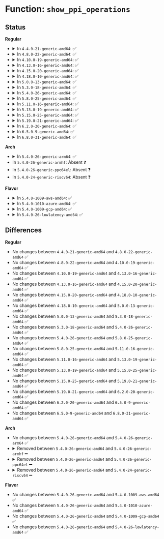 # Function: <code>show_ppi_operations</code>

## Status
<b>Regular</b>
<ul>
<li>
<details>
<summary>In <code>4.4.0-21-generic-amd64</code>: ✅</summary>

```c
ssize_t show_ppi_operations(acpi_handle dev_handle, char * buf, u32 start, u32 end)
```

```json
{
  "name": "show_ppi_operations",
  "collision_type": "Unique Static",
  "inline_type": "No",
  "funcs": [
    {
      "addr": 18446744071584249056,
      "name": "show_ppi_operations",
      "external": false,
      "loc": "drivers/char/tpm/tpm_ppi.c:254",
      "file": "drivers/char/tpm/tpm_ppi.c",
      "inline": "seen, unknown",
      "caller_inline": [],
      "caller_func": [
        "drivers/char/tpm/tpm_ppi.c:tpm_show_ppi_vs_operations",
        "drivers/char/tpm/tpm_ppi.c:tpm_show_ppi_tcg_operations"
      ]
    }
  ],
  "symbols": [
    {
      "addr": 18446744071584249056,
      "name": "show_ppi_operations",
      "section": ".text",
      "bind": "STB_LOCAL",
      "size": 340
    }
  ]
}
```
</details>
</li>
<li>
<details>
<summary>In <code>4.8.0-22-generic-amd64</code>: ✅</summary>

```c
ssize_t show_ppi_operations(acpi_handle dev_handle, char * buf, u32 start, u32 end)
```

```json
{
  "name": "show_ppi_operations",
  "collision_type": "Unique Static",
  "inline_type": "No",
  "funcs": [
    {
      "addr": 18446744071584589088,
      "name": "show_ppi_operations",
      "external": false,
      "loc": "drivers/char/tpm/tpm_ppi.c:254",
      "file": "drivers/char/tpm/tpm_ppi.c",
      "inline": "seen, unknown",
      "caller_inline": [],
      "caller_func": [
        "drivers/char/tpm/tpm_ppi.c:tpm_show_ppi_vs_operations",
        "drivers/char/tpm/tpm_ppi.c:tpm_show_ppi_tcg_operations"
      ]
    }
  ],
  "symbols": [
    {
      "addr": 18446744071584589088,
      "name": "show_ppi_operations",
      "section": ".text",
      "bind": "STB_LOCAL",
      "size": 369
    }
  ]
}
```
</details>
</li>
<li>
<details>
<summary>In <code>4.10.0-19-generic-amd64</code>: ✅</summary>

```c
ssize_t show_ppi_operations(acpi_handle dev_handle, char * buf, u32 start, u32 end)
```

```json
{
  "name": "show_ppi_operations",
  "collision_type": "Unique Static",
  "inline_type": "No",
  "funcs": [
    {
      "addr": 18446744071584772144,
      "name": "show_ppi_operations",
      "external": false,
      "loc": "drivers/char/tpm/tpm_ppi.c:254",
      "file": "drivers/char/tpm/tpm_ppi.c",
      "inline": "seen, unknown",
      "caller_inline": [],
      "caller_func": [
        "drivers/char/tpm/tpm_ppi.c:tpm_show_ppi_vs_operations",
        "drivers/char/tpm/tpm_ppi.c:tpm_show_ppi_tcg_operations"
      ]
    }
  ],
  "symbols": [
    {
      "addr": 18446744071584772144,
      "name": "show_ppi_operations",
      "section": ".text",
      "bind": "STB_LOCAL",
      "size": 369
    }
  ]
}
```
</details>
</li>
<li>
<details>
<summary>In <code>4.13.0-16-generic-amd64</code>: ✅</summary>

```c
ssize_t show_ppi_operations(acpi_handle dev_handle, char * buf, u32 start, u32 end)
```

```json
{
  "name": "show_ppi_operations",
  "collision_type": "Unique Static",
  "inline_type": "No",
  "funcs": [
    {
      "addr": 18446744071584861360,
      "name": "show_ppi_operations",
      "external": false,
      "loc": "drivers/char/tpm/tpm_ppi.c:250",
      "file": "drivers/char/tpm/tpm_ppi.c",
      "inline": "seen, unknown",
      "caller_inline": [],
      "caller_func": [
        "drivers/char/tpm/tpm_ppi.c:tpm_show_ppi_vs_operations",
        "drivers/char/tpm/tpm_ppi.c:tpm_show_ppi_tcg_operations"
      ]
    }
  ],
  "symbols": [
    {
      "addr": 18446744071584861360,
      "name": "show_ppi_operations",
      "section": ".text",
      "bind": "STB_LOCAL",
      "size": 373
    }
  ]
}
```
</details>
</li>
<li>
<details>
<summary>In <code>4.15.0-20-generic-amd64</code>: ✅</summary>

```c
ssize_t show_ppi_operations(acpi_handle dev_handle, char * buf, u32 start, u32 end)
```

```json
{
  "name": "show_ppi_operations",
  "collision_type": "Unique Static",
  "inline_type": "No",
  "funcs": [
    {
      "addr": 18446744071585280320,
      "name": "show_ppi_operations",
      "external": false,
      "loc": "drivers/char/tpm/tpm_ppi.c:250",
      "file": "drivers/char/tpm/tpm_ppi.c",
      "inline": "seen, unknown",
      "caller_inline": [],
      "caller_func": [
        "drivers/char/tpm/tpm_ppi.c:tpm_show_ppi_vs_operations",
        "drivers/char/tpm/tpm_ppi.c:tpm_show_ppi_tcg_operations"
      ]
    }
  ],
  "symbols": [
    {
      "addr": 18446744071585280320,
      "name": "show_ppi_operations",
      "section": ".text",
      "bind": "STB_LOCAL",
      "size": 373
    }
  ]
}
```
</details>
</li>
<li>
<details>
<summary>In <code>4.18.0-10-generic-amd64</code>: ✅</summary>

```c
ssize_t show_ppi_operations(acpi_handle dev_handle, char * buf, u32 start, u32 end)
```

```json
{
  "name": "show_ppi_operations",
  "collision_type": "Unique Static",
  "inline_type": "No",
  "funcs": [
    {
      "addr": 18446744071585517408,
      "name": "show_ppi_operations",
      "external": false,
      "loc": "drivers/char/tpm/tpm_ppi.c:250",
      "file": "drivers/char/tpm/tpm_ppi.c",
      "inline": "seen, unknown",
      "caller_inline": [],
      "caller_func": [
        "drivers/char/tpm/tpm_ppi.c:tpm_show_ppi_vs_operations",
        "drivers/char/tpm/tpm_ppi.c:tpm_show_ppi_tcg_operations"
      ]
    }
  ],
  "symbols": [
    {
      "addr": 18446744071585517408,
      "name": "show_ppi_operations",
      "section": ".text",
      "bind": "STB_LOCAL",
      "size": 366
    }
  ]
}
```
</details>
</li>
<li>
<details>
<summary>In <code>5.0.0-13-generic-amd64</code>: ✅</summary>

```c
ssize_t show_ppi_operations(acpi_handle dev_handle, char * buf, u32 start, u32 end)
```

```json
{
  "name": "show_ppi_operations",
  "collision_type": "Unique Static",
  "inline_type": "No",
  "funcs": [
    {
      "addr": 18446744071585641440,
      "name": "show_ppi_operations",
      "external": false,
      "loc": "drivers/char/tpm/tpm_ppi.c:250",
      "file": "drivers/char/tpm/tpm_ppi.c",
      "inline": "seen, unknown",
      "caller_inline": [],
      "caller_func": [
        "drivers/char/tpm/tpm_ppi.c:tpm_show_ppi_vs_operations",
        "drivers/char/tpm/tpm_ppi.c:tpm_show_ppi_tcg_operations"
      ]
    }
  ],
  "symbols": [
    {
      "addr": 18446744071585641440,
      "name": "show_ppi_operations",
      "section": ".text",
      "bind": "STB_LOCAL",
      "size": 366
    }
  ]
}
```
</details>
</li>
<li>
<details>
<summary>In <code>5.3.0-18-generic-amd64</code>: ✅</summary>

```c
ssize_t show_ppi_operations(acpi_handle dev_handle, char * buf, u32 start, u32 end)
```

```json
{
  "name": "show_ppi_operations",
  "collision_type": "Unique Static",
  "inline_type": "No",
  "funcs": [
    {
      "addr": 18446744071585865504,
      "name": "show_ppi_operations",
      "external": false,
      "loc": "drivers/char/tpm/tpm_ppi.c:282",
      "file": "drivers/char/tpm/tpm_ppi.c",
      "inline": "seen, unknown",
      "caller_inline": [],
      "caller_func": [
        "drivers/char/tpm/tpm_ppi.c:tpm_show_ppi_vs_operations",
        "drivers/char/tpm/tpm_ppi.c:tpm_show_ppi_tcg_operations"
      ]
    }
  ],
  "symbols": [
    {
      "addr": 18446744071585865504,
      "name": "show_ppi_operations",
      "section": ".text",
      "bind": "STB_LOCAL",
      "size": 349
    }
  ]
}
```
</details>
</li>
<li>
<details>
<summary>In <code>5.4.0-26-generic-amd64</code>: ✅</summary>

```c
ssize_t show_ppi_operations(acpi_handle dev_handle, char * buf, u32 start, u32 end)
```

```json
{
  "name": "show_ppi_operations",
  "collision_type": "Unique Static",
  "inline_type": "No",
  "funcs": [
    {
      "addr": 18446744071586008064,
      "name": "show_ppi_operations",
      "external": false,
      "loc": "drivers/char/tpm/tpm_ppi.c:282",
      "file": "drivers/char/tpm/tpm_ppi.c",
      "inline": "seen, unknown",
      "caller_inline": [],
      "caller_func": [
        "drivers/char/tpm/tpm_ppi.c:tpm_show_ppi_vs_operations",
        "drivers/char/tpm/tpm_ppi.c:tpm_show_ppi_tcg_operations"
      ]
    }
  ],
  "symbols": [
    {
      "addr": 18446744071586008064,
      "name": "show_ppi_operations",
      "section": ".text",
      "bind": "STB_LOCAL",
      "size": 349
    }
  ]
}
```
</details>
</li>
<li>
<details>
<summary>In <code>5.8.0-25-generic-amd64</code>: ✅</summary>

```c
ssize_t show_ppi_operations(acpi_handle dev_handle, char * buf, u32 start, u32 end)
```

```json
{
  "name": "show_ppi_operations",
  "collision_type": "Unique Static",
  "inline_type": "No",
  "funcs": [
    {
      "addr": 18446744071586746064,
      "name": "show_ppi_operations",
      "external": false,
      "loc": "drivers/char/tpm/tpm_ppi.c:282",
      "file": "drivers/char/tpm/tpm_ppi.c",
      "inline": "seen, unknown",
      "caller_inline": [],
      "caller_func": [
        "drivers/char/tpm/tpm_ppi.c:tpm_show_ppi_vs_operations",
        "drivers/char/tpm/tpm_ppi.c:tpm_show_ppi_tcg_operations"
      ]
    }
  ],
  "symbols": [
    {
      "addr": 18446744071586746064,
      "name": "show_ppi_operations",
      "section": ".text",
      "bind": "STB_LOCAL",
      "size": 348
    }
  ]
}
```
</details>
</li>
<li>
<details>
<summary>In <code>5.11.0-16-generic-amd64</code>: ✅</summary>

```c
ssize_t show_ppi_operations(acpi_handle dev_handle, char * buf, u32 start, u32 end)
```

```json
{
  "name": "show_ppi_operations",
  "collision_type": "Unique Static",
  "inline_type": "No",
  "funcs": [
    {
      "addr": 18446744071586840016,
      "name": "show_ppi_operations",
      "external": false,
      "loc": "drivers/char/tpm/tpm_ppi.c:282",
      "file": "drivers/char/tpm/tpm_ppi.c",
      "inline": "seen, unknown",
      "caller_inline": [],
      "caller_func": [
        "drivers/char/tpm/tpm_ppi.c:tpm_show_ppi_vs_operations",
        "drivers/char/tpm/tpm_ppi.c:tpm_show_ppi_tcg_operations"
      ]
    }
  ],
  "symbols": [
    {
      "addr": 18446744071586840016,
      "name": "show_ppi_operations",
      "section": ".text",
      "bind": "STB_LOCAL",
      "size": 348
    }
  ]
}
```
</details>
</li>
<li>
<details>
<summary>In <code>5.13.0-19-generic-amd64</code>: ✅</summary>

```c
ssize_t show_ppi_operations(acpi_handle dev_handle, char * buf, u32 start, u32 end)
```

```json
{
  "name": "show_ppi_operations",
  "collision_type": "Unique Static",
  "inline_type": "No",
  "funcs": [
    {
      "addr": 18446744071586720432,
      "name": "show_ppi_operations",
      "external": false,
      "loc": "drivers/char/tpm/tpm_ppi.c:282",
      "file": "drivers/char/tpm/tpm_ppi.c",
      "inline": "seen, unknown",
      "caller_inline": [],
      "caller_func": [
        "drivers/char/tpm/tpm_ppi.c:tpm_show_ppi_vs_operations",
        "drivers/char/tpm/tpm_ppi.c:tpm_show_ppi_tcg_operations"
      ]
    }
  ],
  "symbols": [
    {
      "addr": 18446744071586720432,
      "name": "show_ppi_operations",
      "section": ".text",
      "bind": "STB_LOCAL",
      "size": 344
    }
  ]
}
```
</details>
</li>
<li>
<details>
<summary>In <code>5.15.0-25-generic-amd64</code>: ✅</summary>

```c
ssize_t show_ppi_operations(acpi_handle dev_handle, char * buf, u32 start, u32 end)
```

```json
{
  "name": "show_ppi_operations",
  "collision_type": "Unique Static",
  "inline_type": "No",
  "funcs": [
    {
      "addr": 18446744071587271792,
      "name": "show_ppi_operations",
      "external": false,
      "loc": "drivers/char/tpm/tpm_ppi.c:282",
      "file": "drivers/char/tpm/tpm_ppi.c",
      "inline": "seen, unknown",
      "caller_inline": [],
      "caller_func": [
        "drivers/char/tpm/tpm_ppi.c:tpm_show_ppi_vs_operations",
        "drivers/char/tpm/tpm_ppi.c:tpm_show_ppi_tcg_operations"
      ]
    }
  ],
  "symbols": [
    {
      "addr": 18446744071587271792,
      "name": "show_ppi_operations",
      "section": ".text",
      "bind": "STB_LOCAL",
      "size": 382
    }
  ]
}
```
</details>
</li>
<li>
<details>
<summary>In <code>5.19.0-21-generic-amd64</code>: ✅</summary>

```c
ssize_t show_ppi_operations(acpi_handle dev_handle, char * buf, u32 start, u32 end)
```

```json
{
  "name": "show_ppi_operations",
  "collision_type": "Unique Static",
  "inline_type": "No",
  "funcs": [
    {
      "addr": 18446744071588582272,
      "name": "show_ppi_operations",
      "external": false,
      "loc": "drivers/char/tpm/tpm_ppi.c:282",
      "file": "drivers/char/tpm/tpm_ppi.c",
      "inline": "seen, unknown",
      "caller_inline": [],
      "caller_func": [
        "drivers/char/tpm/tpm_ppi.c:tpm_show_ppi_vs_operations",
        "drivers/char/tpm/tpm_ppi.c:tpm_show_ppi_tcg_operations"
      ]
    }
  ],
  "symbols": [
    {
      "addr": 18446744071588582272,
      "name": "show_ppi_operations",
      "section": ".text",
      "bind": "STB_LOCAL",
      "size": 418
    }
  ]
}
```
</details>
</li>
<li>
<details>
<summary>In <code>6.2.0-20-generic-amd64</code>: ✅</summary>

```c
ssize_t show_ppi_operations(acpi_handle dev_handle, char * buf, u32 start, u32 end)
```

```json
{
  "name": "show_ppi_operations",
  "collision_type": "Unique Static",
  "inline_type": "No",
  "funcs": [
    {
      "addr": 18446744071590037808,
      "name": "show_ppi_operations",
      "external": false,
      "loc": "drivers/char/tpm/tpm_ppi.c:282",
      "file": "drivers/char/tpm/tpm_ppi.c",
      "inline": "seen, unknown",
      "caller_inline": [],
      "caller_func": [
        "drivers/char/tpm/tpm_ppi.c:tpm_show_ppi_vs_operations",
        "drivers/char/tpm/tpm_ppi.c:tpm_show_ppi_tcg_operations"
      ]
    }
  ],
  "symbols": [
    {
      "addr": 18446744071590037808,
      "name": "show_ppi_operations",
      "section": ".text",
      "bind": "STB_LOCAL",
      "size": 418
    }
  ]
}
```
</details>
</li>
<li>
<details>
<summary>In <code>6.5.0-9-generic-amd64</code>: ✅</summary>

```c
ssize_t show_ppi_operations(acpi_handle dev_handle, char * buf, u32 start, u32 end)
```

```json
{
  "name": "show_ppi_operations",
  "collision_type": "Unique Static",
  "inline_type": "No",
  "funcs": [
    {
      "addr": 18446744071590347136,
      "name": "show_ppi_operations",
      "external": false,
      "loc": "drivers/char/tpm/tpm_ppi.c:282",
      "file": "drivers/char/tpm/tpm_ppi.c",
      "inline": "seen, unknown",
      "caller_inline": [],
      "caller_func": [
        "drivers/char/tpm/tpm_ppi.c:tpm_show_ppi_vs_operations",
        "drivers/char/tpm/tpm_ppi.c:tpm_show_ppi_tcg_operations"
      ]
    }
  ],
  "symbols": [
    {
      "addr": 18446744071590347136,
      "name": "show_ppi_operations",
      "section": ".text",
      "bind": "STB_LOCAL",
      "size": 451
    }
  ]
}
```
</details>
</li>
<li>
<details>
<summary>In <code>6.8.0-31-generic-amd64</code>: ✅</summary>

```c
ssize_t show_ppi_operations(acpi_handle dev_handle, char * buf, u32 start, u32 end)
```

```json
{
  "name": "show_ppi_operations",
  "collision_type": "Unique Static",
  "inline_type": "No",
  "funcs": [
    {
      "addr": 18446744071590688672,
      "name": "show_ppi_operations",
      "external": false,
      "loc": "drivers/char/tpm/tpm_ppi.c:282",
      "file": "drivers/char/tpm/tpm_ppi.c",
      "inline": "seen, unknown",
      "caller_inline": [],
      "caller_func": [
        "drivers/char/tpm/tpm_ppi.c:tpm_show_ppi_vs_operations",
        "drivers/char/tpm/tpm_ppi.c:tpm_show_ppi_tcg_operations"
      ]
    }
  ],
  "symbols": [
    {
      "addr": 18446744071590688672,
      "name": "show_ppi_operations",
      "section": ".text",
      "bind": "STB_LOCAL",
      "size": 451
    }
  ]
}
```
</details>
</li>
</ul>
<b>Arch</b>
<ul>
<li>
<details>
<summary>In <code>5.4.0-26-generic-arm64</code>: ✅</summary>

```c
ssize_t show_ppi_operations(acpi_handle dev_handle, char * buf, u32 start, u32 end)
```

```json
{
  "name": "show_ppi_operations",
  "collision_type": "Unique Static",
  "inline_type": "No",
  "funcs": [
    {
      "addr": 18446603336498805352,
      "name": "show_ppi_operations",
      "external": false,
      "loc": "drivers/char/tpm/tpm_ppi.c:282",
      "file": "drivers/char/tpm/tpm_ppi.c",
      "inline": "seen, unknown",
      "caller_inline": [],
      "caller_func": [
        "drivers/char/tpm/tpm_ppi.c:tpm_show_ppi_vs_operations",
        "drivers/char/tpm/tpm_ppi.c:tpm_show_ppi_tcg_operations"
      ]
    }
  ],
  "symbols": [
    {
      "addr": 18446603336498805352,
      "name": "show_ppi_operations",
      "section": ".text",
      "bind": "STB_LOCAL",
      "size": 408
    }
  ]
}
```
</details>
</li>
<li>
In <code>5.4.0-26-generic-armhf</code>: Absent ❓
</li>
<li>
In <code>5.4.0-26-generic-ppc64el</code>: Absent ❓
</li>
<li>
In <code>5.4.0-24-generic-riscv64</code>: Absent ❓
</li>
</ul>
<b>Flavor</b>
<ul>
<li>
<details>
<summary>In <code>5.4.0-1009-aws-amd64</code>: ✅</summary>

```c
ssize_t show_ppi_operations(acpi_handle dev_handle, char * buf, u32 start, u32 end)
```

```json
{
  "name": "show_ppi_operations",
  "collision_type": "Unique Static",
  "inline_type": "No",
  "funcs": [
    {
      "addr": 18446744071585769040,
      "name": "show_ppi_operations",
      "external": false,
      "loc": "drivers/char/tpm/tpm_ppi.c:282",
      "file": "drivers/char/tpm/tpm_ppi.c",
      "inline": "seen, unknown",
      "caller_inline": [],
      "caller_func": [
        "drivers/char/tpm/tpm_ppi.c:tpm_show_ppi_vs_operations",
        "drivers/char/tpm/tpm_ppi.c:tpm_show_ppi_tcg_operations"
      ]
    }
  ],
  "symbols": [
    {
      "addr": 18446744071585769040,
      "name": "show_ppi_operations",
      "section": ".text",
      "bind": "STB_LOCAL",
      "size": 349
    }
  ]
}
```
</details>
</li>
<li>
<details>
<summary>In <code>5.4.0-1010-azure-amd64</code>: ✅</summary>

```c
ssize_t show_ppi_operations(acpi_handle dev_handle, char * buf, u32 start, u32 end)
```

```json
{
  "name": "show_ppi_operations",
  "collision_type": "Unique Static",
  "inline_type": "No",
  "funcs": [
    {
      "addr": 18446744071585628224,
      "name": "show_ppi_operations",
      "external": false,
      "loc": "drivers/char/tpm/tpm_ppi.c:282",
      "file": "drivers/char/tpm/tpm_ppi.c",
      "inline": "seen, unknown",
      "caller_inline": [],
      "caller_func": [
        "drivers/char/tpm/tpm_ppi.c:tpm_show_ppi_vs_operations",
        "drivers/char/tpm/tpm_ppi.c:tpm_show_ppi_tcg_operations"
      ]
    }
  ],
  "symbols": [
    {
      "addr": 18446744071585628224,
      "name": "show_ppi_operations",
      "section": ".text",
      "bind": "STB_LOCAL",
      "size": 349
    }
  ]
}
```
</details>
</li>
<li>
<details>
<summary>In <code>5.4.0-1009-gcp-amd64</code>: ✅</summary>

```c
ssize_t show_ppi_operations(acpi_handle dev_handle, char * buf, u32 start, u32 end)
```

```json
{
  "name": "show_ppi_operations",
  "collision_type": "Unique Static",
  "inline_type": "No",
  "funcs": [
    {
      "addr": 18446744071585958080,
      "name": "show_ppi_operations",
      "external": false,
      "loc": "drivers/char/tpm/tpm_ppi.c:282",
      "file": "drivers/char/tpm/tpm_ppi.c",
      "inline": "seen, unknown",
      "caller_inline": [],
      "caller_func": [
        "drivers/char/tpm/tpm_ppi.c:tpm_show_ppi_vs_operations",
        "drivers/char/tpm/tpm_ppi.c:tpm_show_ppi_tcg_operations"
      ]
    }
  ],
  "symbols": [
    {
      "addr": 18446744071585958080,
      "name": "show_ppi_operations",
      "section": ".text",
      "bind": "STB_LOCAL",
      "size": 349
    }
  ]
}
```
</details>
</li>
<li>
<details>
<summary>In <code>5.4.0-26-lowlatency-amd64</code>: ✅</summary>

```c
ssize_t show_ppi_operations(acpi_handle dev_handle, char * buf, u32 start, u32 end)
```

```json
{
  "name": "show_ppi_operations",
  "collision_type": "Unique Static",
  "inline_type": "No",
  "funcs": [
    {
      "addr": 18446744071586065824,
      "name": "show_ppi_operations",
      "external": false,
      "loc": "drivers/char/tpm/tpm_ppi.c:282",
      "file": "drivers/char/tpm/tpm_ppi.c",
      "inline": "seen, unknown",
      "caller_inline": [],
      "caller_func": [
        "drivers/char/tpm/tpm_ppi.c:tpm_show_ppi_vs_operations",
        "drivers/char/tpm/tpm_ppi.c:tpm_show_ppi_tcg_operations"
      ]
    }
  ],
  "symbols": [
    {
      "addr": 18446744071586065824,
      "name": "show_ppi_operations",
      "section": ".text",
      "bind": "STB_LOCAL",
      "size": 349
    }
  ]
}
```
</details>
</li>
</ul>

## Differences
<b>Regular</b>
<ul>
<li>
No changes between <code>4.4.0-21-generic-amd64</code> and <code>4.8.0-22-generic-amd64</code> ✅
</li>
<li>
No changes between <code>4.8.0-22-generic-amd64</code> and <code>4.10.0-19-generic-amd64</code> ✅
</li>
<li>
No changes between <code>4.10.0-19-generic-amd64</code> and <code>4.13.0-16-generic-amd64</code> ✅
</li>
<li>
No changes between <code>4.13.0-16-generic-amd64</code> and <code>4.15.0-20-generic-amd64</code> ✅
</li>
<li>
No changes between <code>4.15.0-20-generic-amd64</code> and <code>4.18.0-10-generic-amd64</code> ✅
</li>
<li>
No changes between <code>4.18.0-10-generic-amd64</code> and <code>5.0.0-13-generic-amd64</code> ✅
</li>
<li>
No changes between <code>5.0.0-13-generic-amd64</code> and <code>5.3.0-18-generic-amd64</code> ✅
</li>
<li>
No changes between <code>5.3.0-18-generic-amd64</code> and <code>5.4.0-26-generic-amd64</code> ✅
</li>
<li>
No changes between <code>5.4.0-26-generic-amd64</code> and <code>5.8.0-25-generic-amd64</code> ✅
</li>
<li>
No changes between <code>5.8.0-25-generic-amd64</code> and <code>5.11.0-16-generic-amd64</code> ✅
</li>
<li>
No changes between <code>5.11.0-16-generic-amd64</code> and <code>5.13.0-19-generic-amd64</code> ✅
</li>
<li>
No changes between <code>5.13.0-19-generic-amd64</code> and <code>5.15.0-25-generic-amd64</code> ✅
</li>
<li>
No changes between <code>5.15.0-25-generic-amd64</code> and <code>5.19.0-21-generic-amd64</code> ✅
</li>
<li>
No changes between <code>5.19.0-21-generic-amd64</code> and <code>6.2.0-20-generic-amd64</code> ✅
</li>
<li>
No changes between <code>6.2.0-20-generic-amd64</code> and <code>6.5.0-9-generic-amd64</code> ✅
</li>
<li>
No changes between <code>6.5.0-9-generic-amd64</code> and <code>6.8.0-31-generic-amd64</code> ✅
</li>
</ul>
<b>Arch</b>
<ul>
<li>
No changes between <code>5.4.0-26-generic-amd64</code> and <code>5.4.0-26-generic-arm64</code> ✅
</li>
<li>
<details>
<summary>Removed between <code>5.4.0-26-generic-amd64</code> and <code>5.4.0-26-generic-armhf</code> ➖</summary>

```c
ssize_t show_ppi_operations(acpi_handle dev_handle, char * buf, u32 start, u32 end)
```
</details>
</li>
<li>
<details>
<summary>Removed between <code>5.4.0-26-generic-amd64</code> and <code>5.4.0-26-generic-ppc64el</code> ➖</summary>

```c
ssize_t show_ppi_operations(acpi_handle dev_handle, char * buf, u32 start, u32 end)
```
</details>
</li>
<li>
<details>
<summary>Removed between <code>5.4.0-26-generic-amd64</code> and <code>5.4.0-24-generic-riscv64</code> ➖</summary>

```c
ssize_t show_ppi_operations(acpi_handle dev_handle, char * buf, u32 start, u32 end)
```
</details>
</li>
</ul>
<b>Flavor</b>
<ul>
<li>
No changes between <code>5.4.0-26-generic-amd64</code> and <code>5.4.0-1009-aws-amd64</code> ✅
</li>
<li>
No changes between <code>5.4.0-26-generic-amd64</code> and <code>5.4.0-1010-azure-amd64</code> ✅
</li>
<li>
No changes between <code>5.4.0-26-generic-amd64</code> and <code>5.4.0-1009-gcp-amd64</code> ✅
</li>
<li>
No changes between <code>5.4.0-26-generic-amd64</code> and <code>5.4.0-26-lowlatency-amd64</code> ✅
</li>
</ul>
